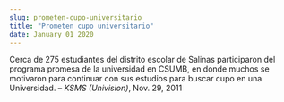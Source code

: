 ```yaml
---
slug: prometen-cupo-universitario
title: "Prometen cupo universitario"
date: January 01 2020
---
```


 
<p>
  Cerca de 275 estudiantes del distrito escolar de Salinas participaron del
  programa promesa de la universidad en CSUMB, en donde muchos se motivaron para
  continuar con sus estudios para buscar cupo en una Universidad. –
  <em>KSMS (Univision)</em>, Nov. 29, 2011
</p>
 
